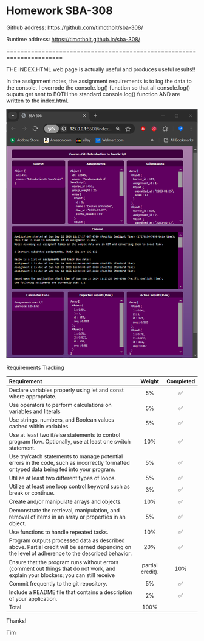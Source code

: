 Homework SBA-308
======================================================================

Github address: https://github.com/timotholt/sba-308/

Runtime address: https://timotholt.github.io/sba-308/

======================================================================

THE INDEX.HTML web page is actually useful and produces useful results!!

In the assignment notes, the assignment requirements is to log the data
to the console. I overrode the console.log() function so that all
console.log() ouputs get sent to BOTH the standard console.log() function
AND are written to the index.html.

![Alt text](https://github.com/timotholt/sba-308/blob/main/Screenshot%202024-09-22%20113037.png)

Requirements Tracking

| Requirement | Weight | Completed |
| :--- | :---: | :---: |
| Declare variables properly using let and const where appropriate. |  5%  |  ✅  |
| Use operators to perform calculations on variables and literals  |  5%  |  ✅  |
| Use strings, numbers, and Boolean values cached within variables.  |  5%  |  ✅  |
| Use at least two if/else statements to control program flow. Optionally, use at least one switch statement.  |  10%   |  ✅  |
| Use try/catch statements to manage potential errors in the code, such as incorrectly formatted or typed data being fed into your program.  |  5%  |  ✅  |
| Utilize at least two different types of loops.  |  5%  |  ✅ |
| Utilize at least one loop control keyword such as break or continue.  |  3%  |  ✅ |
| Create and/or manipulate arrays and objects. | 10% | ✅ |
| Demonstrate the retrieval, manipulation, and removal of items in an array or properties in an object.	| 5% | ✅ |
| Use functions to handle repeated tasks. | 10% | ✅ |
| Program outputs processed data as described above. Partial credit will be earned depending on the level of adherence to the described behavior. | 20% | ✅ |
| Ensure that the program runs without errors (comment out things that do not work, and explain your blockers; you can still receive | partial credit). | 10% | ✅ |
| Commit frequently to the git repository. | 5% | ✅ |
| Include a README file that contains a description of your application. | 2% | ✅ |
| Total | 100% | |

Thanks!

Tim
